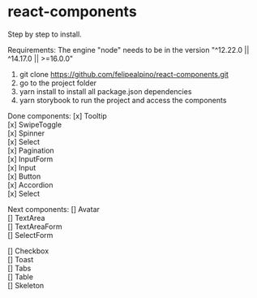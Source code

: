# react-components

Step by step to install.

Requirements: The engine "node" needs to be in the version "^12.22.0 || ^14.17.0 || >=16.0.0"

1. git clone https://github.com/felipealpino/react-components.git
2. go to the project folder
3. yarn install to install all package.json dependencies
4. yarn storybook to run the project and access the components

Done components:
[x] Tooltip <br>
[x] SwipeToggle <br>
[x] Spinner <br>
[x] Select <br>
[x] Pagination <br>
[x] InputForm <br>
[x] Input <br>
[x] Button <br>
[x] Accordion <br>
[x] Select <br>

Next components:
[] Avatar <br>
[] TextArea <br>
[] TextAreaForm <br>
[] SelectForm <br>

[] Checkbox <br>
[] Toast <br>
[] Tabs <br>
[] Table <br>
[] Skeleton <br>
